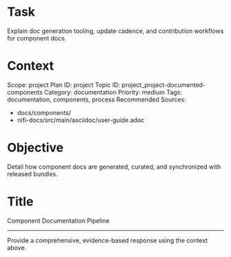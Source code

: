 # Task
Explain doc generation tooling, update cadence, and contribution workflows for component docs.

# Context
Scope: project
Plan ID: project
Topic ID: project_project-documented-components
Category: documentation
Priority: medium
Tags: documentation, components, process
Recommended Sources:
- docs/components/
- nifi-docs/src/main/asciidoc/user-guide.adoc

# Objective
Detail how component docs are generated, curated, and synchronized with released bundles.

# Title
Component Documentation Pipeline

---

Provide a comprehensive, evidence-based response using the context above.
